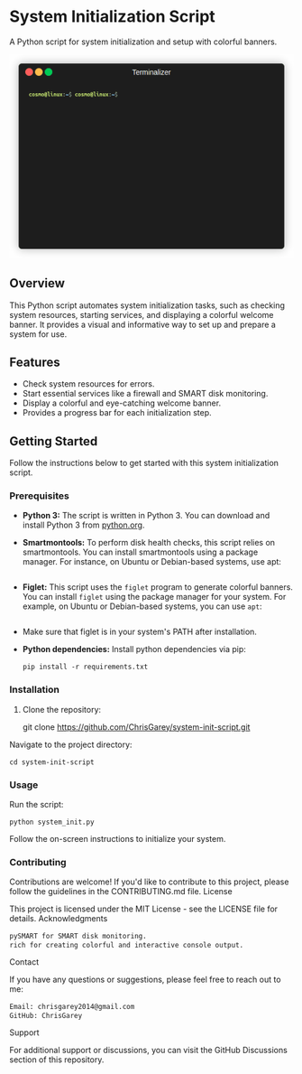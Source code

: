 # System Initialization Script

A Python script for system initialization and setup with colorful banners.

![System Initialization](system.gif)

## Overview

This Python script automates system initialization tasks, such as checking system resources, starting services, and displaying a colorful welcome banner. It provides a visual and informative way to set up and prepare a system for use.

## Features

- Check system resources for errors.
- Start essential services like a firewall and SMART disk monitoring.
- Display a colorful and eye-catching welcome banner.
- Provides a progress bar for each initialization step.

## Getting Started

Follow the instructions below to get started with this system initialization script.

### Prerequisites

- **Python 3:** The script is written in Python 3. You can download and install Python 3 from [python.org](https://www.python.org/downloads/).

- **Smartmontools:** To perform disk health checks, this script relies on smartmontools. You can install smartmontools using a package manager. For instance, on Ubuntu or Debian-based systems, use apt:

    ```sudo apt-get install smartmontools

- **Figlet:** This script uses the `figlet` program to generate colorful banners. You can install `figlet` using the package manager for your system. For example, on Ubuntu or Debian-based systems, you can use `apt`:

    ```udo apt-get install figlet

- Make sure that figlet is in your system's PATH after installation.

- **Python dependencies:** Install python dependencies via pip:

    ```
    pip install -r requirements.txt
    ```

### Installation

1. Clone the repository:
    
    git clone https://github.com/ChrisGarey/system-init-script.git

Navigate to the project directory:

    cd system-init-script

### Usage

Run the script:

    python system_init.py

Follow the on-screen instructions to initialize your system.

### Contributing

Contributions are welcome! If you'd like to contribute to this project, please follow the guidelines in the CONTRIBUTING.md file.
License

This project is licensed under the MIT License - see the LICENSE file for details.
Acknowledgments

    pySMART for SMART disk monitoring.
    rich for creating colorful and interactive console output.

Contact

If you have any questions or suggestions, please feel free to reach out to me:

    Email: chrisgarey2014@gmail.com
    GitHub: ChrisGarey

Support

For additional support or discussions, you can visit the GitHub Discussions section of this repository.

